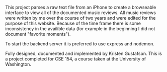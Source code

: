 This project parses a raw text file from an iPhone to create a browseable interface to view all of the documented music reviews. All music reviews were written by me over the course of two years and were edited for the purpose of this website. Because of the time frame there is some inconsistency in the availible data (for example in the beginning I did not document "favorite moments"). 

To start the backend server it is preferred to use express and nodemon.

Fully designed, documented and implemented by Kristen Gustafson.
This is a project completed for CSE 154, a course taken at the University of Washington.
